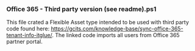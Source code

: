 ### Office 365 - Third party version (see readme).ps1
This file crated a Flexible Asset type intended to be used with third party code found here: https://gcits.com/knowledge-base/sync-office-365-tenant-info-itglue/. The linked code imports all users from Office 365 partner portal.
